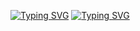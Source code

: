 <!-- ## Hi I'm DaDa Yao ♌ -->

[![Typing SVG](https://readme-typing-svg.demolab.com?font=Fira+Code&pause=1000&background=FFFFFF00&width=435&lines=Hi!+I+am+YaoDaDa)](https://git.io/typing-svg)
[![Typing SVG](https://readme-typing-svg.demolab.com?font=Fira+Code&pause=1000&width=435&lines=My+name+is+Yao+Yi+Yao)](https://git.io/typing-svg)
<!-- [![Anurag's GitHub stats](https://github-readme-stats.vercel.app/api?username=yaodada123&show_icons=true&theme=radical)](https://github-readme-stats.vercel.app/api?username=yaodada123&show_icons=true&theme=radical) -->

<!--
**yaodada123/yaodada123** is a ✨ _special_ ✨ repository because its `README.md` (this file) appears on your GitHub profile.

Here are some ideas to get you started:

- 🔭 I’m currently working on ...
- 🌱 I’m currently learning ...
- 👯 I’m looking to collaborate on ...
- 🤔 I’m looking for help with ...
- 💬 Ask me about ...
- 📫 How to reach me: ...
- 😄 Pronouns: ...
- ⚡ Fun fact: ...
-->
